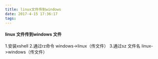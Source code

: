 ```yaml
---
title: linux文件传到windows
date: 2017-4-15 17:36:17
tags:
---
```

#### linux 文件传到windows 文件
1.安装xshell
2.通过rz命令  windows->linux（传文件） 
3.通过sz 文件名 linux->windows（传文件） 